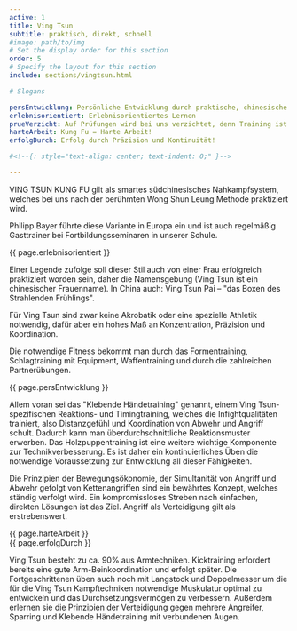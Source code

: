 ```yaml
---
active: 1
title: Ving Tsun
subtitle: praktisch, direkt, schnell
#image: path/to/img
# Set the display order for this section
order: 5
# Specify the layout for this section
include: sections/vingtsun.html

# Slogans

persEntwicklung: Persönliche Entwicklung durch praktische, chinesische Kampfkunst!
erlebnisorientiert: Erlebnisorientiertes Lernen
prueVerzicht: Auf Prüfungen wird bei uns verzichtet, denn Training ist Prüfung! 
harteArbeit: Kung Fu = Harte Arbeit!
erfolgDurch: Erfolg durch Präzision und Kontinuität!

#<!--{: style="text-align: center; text-indent: 0;" }-->

---
```

<!--Willkommen-->
<!--Wir möchten uns als den österreichischen Zweig der Ving Tsun Kung Fu Association Europe präsentieren.-->

VING TSUN KUNG FU gilt als smartes südchinesisches Nahkampfsystem, welches bei uns nach der berühmten Wong Shun Leung Methode praktiziert wird. 

Philipp Bayer führte diese Variante in Europa ein und ist auch regelmäßig Gasttrainer bei Fortbildungsseminaren in unserer Schule. 

<div class="slogan">
  {{ page.erlebnisorientiert }}
</div>

Einer Legende zufolge soll dieser Stil auch von einer Frau erfolgreich praktiziert worden sein, daher die Namensgebung (Ving Tsun ist ein chinesischer Frauenname). In China auch: Ving Tsun Pai – "das Boxen des Strahlenden Frühlings". 

Für Ving Tsun sind zwar keine Akrobatik oder eine spezielle Athletik notwendig, dafür aber ein hohes Maß an Konzentration, Präzision und Koordination.

Die notwendige Fitness bekommt man durch das Formentraining, Schlagtraining mit Equipment, Waffentraining und durch die zahlreichen Partnerübungen.

<div class="slogan">
  {{ page.persEntwicklung }}
</div>

Allem voran sei das "Klebende Händetraining" genannt, einem Ving Tsun-spezifischen Reaktions- und Timingtraining, welches die Infightqualitäten trainiert, also Distanzgefühl und Koordination von Abwehr und Angriff schult. Dadurch kann man überdurchschnittliche Reaktionsmuster erwerben. Das Holzpuppentraining ist eine weitere wichtige Komponente zur Technikverbesserung. Es ist daher ein kontinuierliches Üben die notwendige Voraussetzung zur Entwicklung all dieser Fähigkeiten.

Die Prinzipien der Bewegungsökonomie, der Simultanität von Angriff und Abwehr gefolgt von Kettenangriffen sind ein bewährtes Konzept, welches ständig verfolgt wird. Ein kompromissloses Streben nach einfachen, direkten Lösungen ist das Ziel. Angriff als Verteidigung gilt als erstrebenswert. 

<div class="slogan">
  {{ page.harteArbeit }}<br/>
  {{ page.erfolgDurch }}
</div>

Ving Tsun besteht zu ca. 90% aus Armtechniken. Kicktraining erfordert bereits eine gute Arm-Beinkoordination und erfolgt später. Die Fortgeschrittenen üben auch noch mit Langstock und Doppelmesser um die für die Ving Tsun Kampftechniken notwendige Muskulatur optimal zu entwickeln und das Durchsetzungsvermögen zu verbessern. Außerdem erlernen sie die Prinzipien der Verteidigung gegen mehrere Angreifer, Sparring und Klebende Händetraining mit verbundenen Augen. 

<!--Kinder und Jugendliche werden nicht als Schüler akzeptiert! -->
<!--Mindestalter: 18 Jahre-->

<!--Willkommen auf unseren Seiten-->

<!--Dietmar Christl-->

